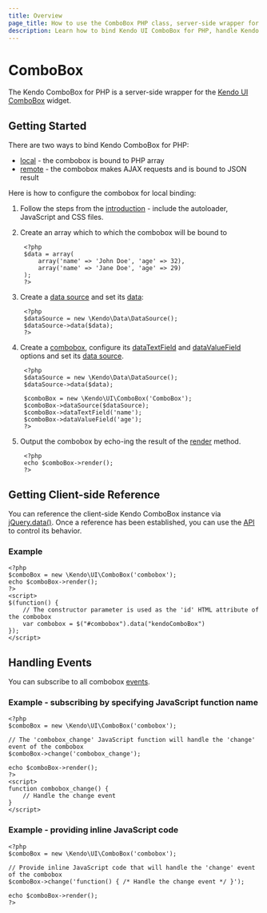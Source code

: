 ```yaml
---
title: Overview
page_title: How to use the ComboBox PHP class, server-side wrapper for Kendo UI ComboBox widget
description: Learn how to bind Kendo UI ComboBox for PHP, handle Kendo UI ComboBox Events, access an existing combobox.
---
```


# ComboBox

The Kendo ComboBox for PHP is a server-side wrapper for the [Kendo UI ComboBox](/api/web/combobox) widget.

## Getting Started

There are two ways to bind Kendo ComboBox for PHP:

* [local](/using-kendo-with/php/widgets/combobox/local-binding) - the combobox is bound to PHP array
* [remote](/using-kendo-with/php/widgets/combobox/remote-binding) - the combobox makes AJAX requests and is bound to JSON result

Here is how to configure the combobox for local binding:

1. Follow the steps from the [introduction](/using-kendo-with/php/introduction) - include the autoloader, JavaScript and CSS files.
2. Create an array which to which the combobox will be bound to

        <?php
        $data = array(
            array('name' => 'John Doe', 'age' => 32),
            array('name' => 'Jane Doe', 'age' => 29)
        );
        ?>
3. Create a [data source](/api/wrappers/php/Kendo/Data/DataSource) and set its [data](/api/wrappers/php/Kendo/Data/DataSource#data):

        <?php
        $dataSource = new \Kendo\Data\DataSource();
        $dataSource->data($data);
        ?>
4. Create a [combobox](/api/wrappers/php/Kendo/UI/ComboBox), configure its [dataTextField](/api/wrappers/php/Kendo/UI/ComboBox#datatextfield) and
[dataValueField](/api/wrappers/php/Kendo/UI/ComboBox#datavaluefield) options and set its [data source](/api/wrappers/php/Kendo/UI/ComboBox#datasource).

        <?php
        $dataSource = new \Kendo\Data\DataSource();
        $dataSource->data($data);

        $comboBox = new \Kendo\UI\ComboBox('ComboBox');
        $comboBox->dataSource($dataSource);
        $comboBox->dataTextField('name');
        $comboBox->dataValueField('age');
        ?>
5. Output the combobox by echo-ing the result of the [render](/api/wrappers/php/Kendo/UI/Widget#render) method.

        <?php
        echo $comboBox->render();
        ?>

## Getting Client-side Reference

You can reference the client-side Kendo ComboBox instance via [jQuery.data()](http://api.jquery.com/jQuery.data/).
Once a reference has been established, you can use the [API](/api/web/combobox#methods) to control its behavior.


### Example

    <?php
    $comboBox = new \Kendo\UI\ComboBox('combobox');
    echo $comboBox->render();
    ?>
    <script>
    $(function() {
        // The constructor parameter is used as the 'id' HTML attribute of the combobox
        var combobox = $("#combobox").data("kendoComboBox")
    });
    </script>

## Handling Events

You can subscribe to all combobox [events](/api/web/combobox#events).

### Example - subscribing by specifying JavaScript function name

    <?php
    $comboBox = new \Kendo\UI\ComboBox('combobox');

    // The 'combobox_change' JavaScript function will handle the 'change' event of the combobox
    $comboBox->change('combobox_change');

    echo $comboBox->render();
    ?>
    <script>
    function combobox_change() {
        // Handle the change event
    }
    </script>

### Example - providing inline JavaScript code

    <?php
    $comboBox = new \Kendo\UI\ComboBox('combobox');

    // Provide inline JavaScript code that will handle the 'change' event of the combobox
    $comboBox->change('function() { /* Handle the change event */ }');

    echo $comboBox->render();
    ?>
